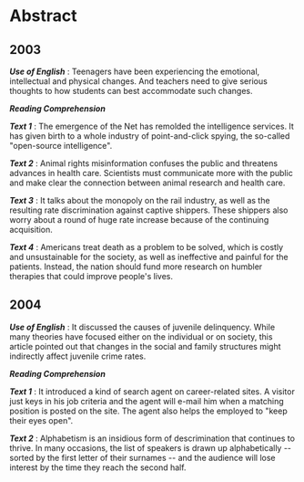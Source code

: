 # Abstract

## 2003

***Use of English*** :
Teenagers have been experiencing the emotional, intellectual
and physical changes. And teachers need to give serious
thoughts to how students can best accommodate such changes.

***Reading Comprehension***

***Text 1*** :
The emergence of the Net has remolded the intelligence services.
It has given birth to a whole industry of point-and-click spying,
the so-called "open-source intelligence".

***Text 2*** :
Animal rights misinformation confuses the public and threatens
advances in health care. Scientists must communicate more with the
public and make clear the connection between animal research
and health care.

***Text 3*** :
It talks about the monopoly on the rail industry, as well as
the resulting rate discrimination against captive shippers.
These shippers also worry about a round of huge rate increase
because of the continuing acquisition.

***Text 4*** :
Americans treat death as a problem to be solved, which is
costly and unsustainable for the society, as well as
ineffective and painful for the patients. Instead, the nation should
fund more research on humbler therapies that could improve
people's lives.

## 2004

***Use of English*** :
It discussed the causes of juvenile delinquency. While many
theories have focused either on the individual or on society,
this article pointed out that changes in the social and family
structures might indirectly affect juvenile crime rates.

***Reading Comprehension***

***Text 1*** :
It introduced a kind of search agent on career-related sites.
A visitor just keys in his job criteria and the agent will e-mail
him when a matching position is posted on the site.
The agent also helps the employed to "keep their eyes open".

***Text 2*** :
Alphabetism is an insidious form of descrimination that continues
to thrive. In many occasions, the list of speakers is drawn up
alphabetically -- sorted by the first letter of their surnames --
and the audience will lose interest by the time they reach
the second half.
